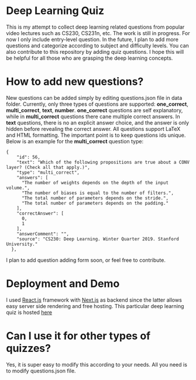 # Deep Learning Quiz

This is my attempt to collect deep learning related questions from popular video lectures such as CS230, CS231n, etc. The work is still in progress. For now I only include entry-level question. In the future, I plan to add more questions and categorize according to subject and difficulty levels. You can also contribute to this repository by adding quiz questions. I hope this will be helpful for all those who are grasping the deep learning concepts.

# How to add new questions?
New questions can be added simply by editing questions.json file in data folder. Currently, only three types of questions are supported: **one_correct**, **multi_correct**, **text**, **number**. **one_correct** questions are self explanatory, while in **multi_correct** questions there cane multiple correct answers. In **text** questions, there is no an explicit answer choice, and the answer is only hidden before revealing the correct answer. All questions support LaTeX and HTML formatting. The important point is to keep questions ids unique. Below is an example for the **multi_correct** question type:
```
{
    "id": 56,
    "text": "Which of the following propositions are true about a CONV layer? (Check all that apply.)",
    "type": "multi_correct",
    "answers": [
      "The number of weights depends on the depth of the input volume.",
      "The number of biases is equal to the number of filters.",
      "The total number of parameters depends on the stride.",
      "The total number of parameters depends on the padding."
    ],
    "correctAnswer": [
      0,
      1
    ],
    "answerComment": "",
    "source": "CS230: Deep Learning. Winter Quarter 2019. Stanford University."
  },
```

I plan to add question adding form soon, or feel free to contribute.

# Deployment and Demo
I used [React.js](https://reactjs.org/) framework with [Next.js](https://nextjs.org/) as backend since the latter allows easy server side rendering and free hosting. This particular deep learning quiz is hosted [here](https://dlquiz.vercel.app/)

# Can I use it for other types of quizzes?
Yes, it is super easy to modify this according to your needs. All you need is to modify questions.json file.
